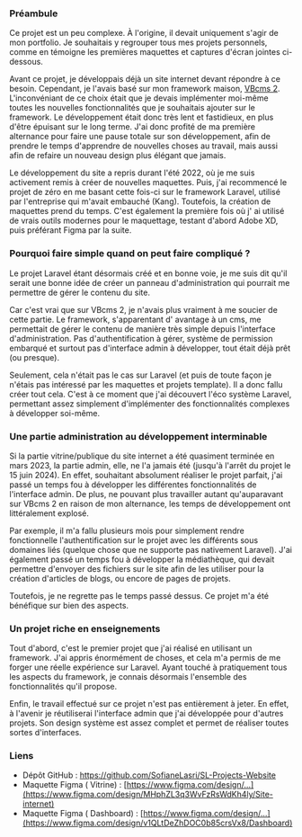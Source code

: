### Préambule

Ce projet est un peu complexe. À l'origine, il devait uniquement s'agir de mon portfolio. Je souhaitais y regrouper tous
mes projets personnels, comme en témoigne les premières maquettes et captures d'écran jointes ci-dessous.

Avant ce projet, je développais déjà un site internet devant répondre à ce besoin. Cependant, je l'avais basé sur mon
framework maison, [VBcms 2](https://github.com/SofianeLasri/VBcms-2.0). L'inconvéniant de ce choix était que je devais
implémenter moi-même toutes les nouvelles fonctionnalités que je souhaitais ajouter sur le framework. Le développement
était donc très lent et fastidieux, en plus d'être épuisant sur le long terme. J'ai donc profité de ma première
alternance pour faire une pause totale sur son développement, afin de prendre le temps d'apprendre de nouvelles choses
au travail, mais aussi afin de refaire un nouveau design plus élégant que jamais.

Le développement du site a repris durant l'été 2022, où je me suis activement remis à créer de nouvelles maquettes.
Puis, j'ai recommencé le projet de zéro en me basant cette fois-ci sur le framework Laravel, utilisé par l'entreprise
qui m'avait embauché (Kang). Toutefois, la création de maquettes prend du temps. C'est également la première fois où j'
ai utilisé de vrais outils modernes pour le maquettage, testant d'abord Adobe XD, puis préférant Figma par la suite.

### Pourquoi faire simple quand on peut faire compliqué ?

Le projet Laravel étant désormais créé et en bonne voie, je me suis dit qu'il serait une bonne idée de créer un panneau
d'administration qui pourrait me permettre de gérer le contenu du site.

Car c'est vrai que sur VBcms 2, je n'avais plus vraiment à me soucier de cette partie. Le framework, s'apparentant d'
avantage à un cms, me permettait de gérer le contenu de manière très simple depuis l'interface d'administration. Pas
d'authentification à gérer, système de permission embarqué et surtout pas d'interface admin à développer, tout était
déjà prêt (ou presque).

Seulement, cela n'était pas le cas sur Laravel (et puis de toute façon je n'étais pas intéressé par les maquettes et
projets template). Il a donc fallu créer tout cela. C'est à ce moment que j'ai découvert l'éco système Laravel,
permettant assez simplement d'implémenter des fonctionnalités complexes à développer soi-même.

### Une partie administration au développement interminable

Si la partie vitrine/publique du site internet a été quasiment terminée en mars 2023, la partie admin, elle, ne l'a
jamais été (jusqu'à l'arrêt du projet le 15 juin 2024). En effet, souhaitant absolument réaliser le projet parfait, j'ai
passé un temps fou à développer les différentes fonctionnalités de l'interface admin. De plus, ne pouvant plus
travailler autant qu'auparavant sur VBcms 2 en raison de mon alternance, les temps de développement ont littéralement
explosé.

Par exemple, il m'a fallu plusieurs mois pour simplement rendre fonctionnelle l'authentification sur le projet avec les
différents sous domaines liés (quelque chose que ne supporte pas nativement Laravel). J'ai également passé un temps fou
à développer la médiathèque, qui devait permettre d'envoyer des fichiers sur le site afin de les utiliser pour la
création d'articles de blogs, ou encore de pages de projets.

Toutefois, je ne regrette pas le temps passé dessus. Ce projet m'a été bénéfique sur bien des aspects.

### Un projet riche en enseignements

Tout d'abord, c'est le premier projet que j'ai réalisé en utilisant un framework. J'ai appris énormément de choses, et
cela m'a permis de me forger une réelle expérience sur Laravel. Ayant touché à pratiquement tous les aspects du
framework, je connais désormais l'ensemble des fonctionnalités qu'il propose.

Enfin, le travail effectué sur ce projet n'est pas entièrement à jeter. En effet, à l'avenir je réutiliserai l'interface
admin que j'ai développée pour d'autres projets. Son design système est assez complet et permet de réaliser toutes
sortes d'interfaces.

### Liens

- Dépôt GitHub : <https://github.com/SofianeLasri/SL-Projects-Website>
- Maquette Figma (
  Vitrine) : [https://www.figma.com/design/...](https://www.figma.com/design/MHphZL3q3WvFzRsWdKh4ly/Site-internet)
- Maquette Figma (
  Dashboard) : [https://www.figma.com/design/...](https://www.figma.com/design/v1QLtDeZhDOC0b85crsVx8/Dashboard)